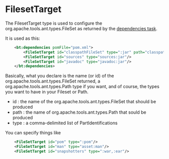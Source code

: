 # FilesetTarget

The FilesetTarget type is used to configure the org.apache.tools.ant.types.FileSet as returned by the [dependencies task](../tasks/dependencies.md).

It is used as this:
```xml
    <bt:dependencies pomFile="pom.xml">
        <FileSetTarget id="classpathFileSet" type=":jar" path="classpath"/>
        <FileSetTarget id="sources" type="sources:jar"/>
        <FileSetTarget id="javadoc" type="javadoc:jar"/>
    </bt:dependencies>
```    

Basically, what you declare is the name (or id) of the org.apache.tools.ant.types.FileSet returned, a org.apache.tools.ant.types.Path type if you want, and of course, the types you want to have in your Fileset or Path.


- id : the name of the org.apache.tools.ant.types.FileSet that should be produced
- path : the name of org.apache.tools.ant.types.Path that sould be produced
- type : a comma-delimited list of PartIdentifications

You can specify things like 
```xml
    <FileSetTarget id="pom" type=":pom"/>
    <FileSetTarget id="man" type="asset:man"/>
    <FileSetTarget id="snapshotters" type=":war,:ear"/>
```
    
